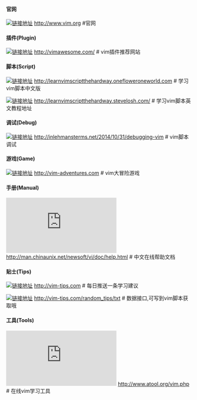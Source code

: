 #### 官网
[![](http://www.vim.org "链接地址")](http://www.vim.org)
    http://www.vim.org    #官网

#### 插件(Plugin)
[![](http://vimawesome.com "链接地址")](http://www.vimawesome.com)
    http://vimawesome.com/  # vim插件推荐网站

#### 脚本(Script)
[![](http://learnvimscriptthehardway.onefloweroneworld.com "链接地址")](http://learnvimscriptthehardway.onefloweroneworld.com)
    http://learnvimscriptthehardway.onefloweroneworld.com  # 学习vim脚本中文版

[![](http://learnvimscriptthehardway.stevelosh.com "链接地址")](http://learnvimscriptthehardway.onefloweroneworld.com)
    http://learnvimscriptthehardway.stevelosh.com/         # 学习vim脚本英文教程地址

#### 调试(Debug)
[![](http://inlehmansterms.net/2014/10/31/debugging-vim "链接地址")](http://inlehmansterms.net/2014/10/31/debugging-vim)
    http://inlehmansterms.net/2014/10/31/debugging-vim  # vim脚本调试

#### 游戏(Game)
[![](http://vim-adventures.com "链接地址")](http://vim-adventures.com)
    http://vim-adventures.com     # vim大冒险游戏

#### 手册(Manual)
[![](http://man.chinaunix.net/newsoft/vi/doc/help.html "链接地址")](http://man.chinaunix.net/newsoft/vi/doc/help.html)
    http://man.chinaunix.net/newsoft/vi/doc/help.html  # 中文在线帮助文档

#### 贴士(Tips)
[![](http://vim-tips.com "链接地址")](http:/vim-tips.com)
    http://vim-tips.com    # 每日推送一条学习建议

[![](http://vim-tips.com/random_tips/txt "链接地址")](http:/vim-tips.com/random_tips/txt)
    http://vim-tips.com/random_tips/txt  # 数据接口,可写到vim脚本获取哦

#### 工具(Tools)
[![](http://www.atool.org/vim.php "链接地址")](http://www.atool.org/vim.php)
    http://www.atool.org/vim.php   # 在线vim学习工具
